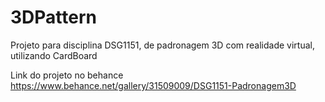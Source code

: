 # 3DPattern
Projeto para disciplina DSG1151, de padronagem 3D com realidade virtual, utilizando CardBoard

Link do projeto no behance
https://www.behance.net/gallery/31509009/DSG1151-Padronagem3D

